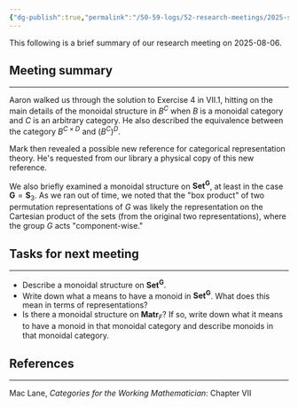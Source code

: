 ```yaml
---
{"dg-publish":true,"permalink":"/50-59-logs/52-research-meetings/2025-summer/reu-1-aaron-and-mark/reu-meeting-2025-08-06/","updated":"2025-08-06T15:03:13-07:00"}
---
```


This following is a brief summary of our research meeting on 2025-08-06.

## Meeting summary
---

Aaron walked us through the solution to Exercise 4 in VII.1, hitting on the main details of the monoidal structure in $B^C$ when $B$ is a monoidal category and $C$ is an arbitrary category. He also described the equivalence between the category $B^{C\times D}$ and $(B^C)^D$.

Mark then revealed a possible new reference for categorical representation theory. He's requested from our library a physical copy of this new reference.

We also briefly examined a monoidal structure on $\textbf{Set}^{\textbf{G}}$, at least in the case $\textbf{G}=\textbf{S}_3$. As we ran out of time, we noted that the "box product" of two permutation representations of $G$ was likely the representation on the Cartesian product of the sets (from the original two representations), where the group $G$ acts "component-wise."

## Tasks for next meeting
---

- Describe a monoidal structure on $\textbf{Set}^{\textbf{G}}$.
 - Write down what a means to have a monoid in $\textbf{Set}^{\textbf{G}}$. What does this mean in terms of representations?
 - Is there a monoidal structure on $\textbf{Matr}_F$? If so, write down what it means to have a monoid in that monoidal category and describe monoids in that monoidal category.

## References
---

Mac Lane, *Categories for the Working Mathematician*: Chapter VII